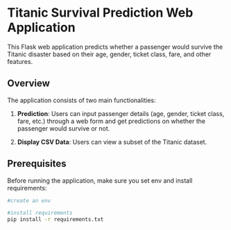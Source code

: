 # Titanic Survival Prediction Web Application

This Flask web application predicts whether a passenger would survive the Titanic disaster based on their age, gender, ticket class, fare, and other features.

## Overview

The application consists of two main functionalities:

1. **Prediction**: Users can input passenger details (age, gender, ticket class, fare, etc.) through a web form and get predictions on whether the passenger would survive or not.

2. **Display CSV Data**: Users can view a subset of the Titanic dataset.

## Prerequisites

Before running the application, make sure you set env and install requirements:

```bash
#create an env

#install requirements
pip install -r requirements.txt